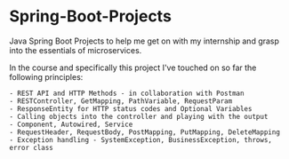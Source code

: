 # Spring-Boot-Projects
Java Spring Boot Projects to help me get on with my internship and grasp into the essentials of microservices.

In the course and specifically this project I've touched on so far the following principles:
    
    - REST API and HTTP Methods - in collaboration with Postman
    - RESTController, GetMapping, PathVariable, RequestParam
    - ResponseEntity for HTTP status codes and Optional Variables
    - Calling objects into the controller and playing with the output
    - Component, Autowired, Service
    - RequestHeader, RequestBody, PostMapping, PutMapping, DeleteMapping
    - Exception handling - SystemException, BusinessException, throws, error class
